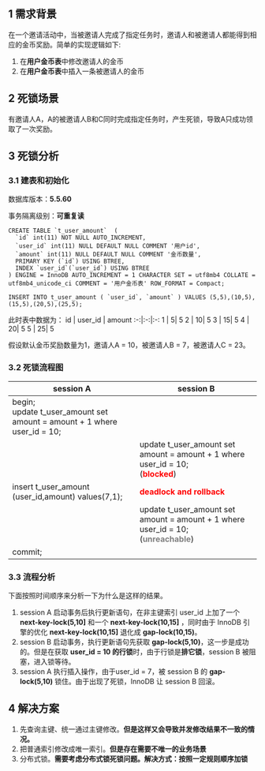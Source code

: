 ## 1 需求背景
在一个邀请活动中，当被邀请人完成了指定任务时，邀请人和被邀请人都能得到相应的金币奖励。简单的实现逻辑如下:
1. 在**用户金币表**中修改邀请人的金币
2. 在**用户金币表**中插入一条被邀请人的金币

## 2 死锁场景
有邀请人A，A的被邀请人B和C同时完成指定任务时，产生死锁，导致A只成功领取了一次奖励。

## 3 死锁分析
### 3.1 建表和初始化
数据库版本：**5.5.60**

事务隔离级别：**可重复读**

```mysql
CREATE TABLE `t_user_amount`  (
  `id` int(11) NOT NULL AUTO_INCREMENT,
  `user_id` int(11) NULL DEFAULT NULL COMMENT '用户id',
  `amount` int(11) NULL DEFAULT NULL COMMENT '金币数量',
  PRIMARY KEY (`id`) USING BTREE,
  INDEX `user_id`(`user_id`) USING BTREE
) ENGINE = InnoDB AUTO_INCREMENT = 1 CHARACTER SET = utf8mb4 COLLATE = utf8mb4_unicode_ci COMMENT = '用户金币表' ROW_FORMAT = Compact;

INSERT INTO t_user_amount ( `user_id`, `amount` ) VALUES (5,5),(10,5),(15,5),(20,5),(25,5);
```
此时表中数据为：
id | user_id | amount
:-:|:-:|:-:
1 | 5| 5
2 | 10| 5
3 | 15| 5
4 | 20| 5
5 | 25| 5

假设默认金币奖励数量为1，邀请人A = 10，被邀请人B = 7，被邀请人C = 23。
### 3.2 死锁流程图

session A | session B
---|---
begin; <br>update t_user_amount set amount = amount + 1 where user_id = 10; | 
<br> | update t_user_amount set amount = amount + 1 where user_id = 10; <br/>(<font  color=red>**blocked**</font>)
insert t_user_amount (user_id,amount) values(7,1); | <font  color=red>**deadlock and  rollback**</font>
<br>| update t_user_amount set amount = amount + 1 where user_id = 10;<br/>(<font  color=grey>**unreachable**</font>)
commit;| <br>|

### 3.3 流程分析
下面按照时间顺序来分析一下为什么是这样的结果。
1. session A 启动事务后执行更新语句，在非主键索引 user_id 上加了一个 **next-key-lock(5,10]** 和一个 **next-key-lock(10,15]** ，同时由于 InnoDB 引擎的优化 **next-key-lock(10,15]** 退化成 **gap-lock(10,15)**。
2. session B 启动事务，执行更新语句先获取 **gap-lock(5,10)**，这一步是成功的。但是在获取 **user_id = 10 的行锁**时，由于行锁是**排它锁**，session B 被阻塞，进入锁等待。
3. session A 执行插入操作，由于user_id = 7，被 session B 的 **gap-lock(5,10)** 锁住。由于出现了死锁，InnoDB 让 session B 回滚。

## 4 解决方案
1. 先查询主键、统一通过主键修改。**但是这样又会导致并发修改结果不一致的情况。** 
2. 把普通索引修改成唯一索引。**但是存在需要不唯一的业务场景**
3. 分布式锁。**需要考虑分布式锁死锁问题。解决方式：按照一定规则顺序加锁**

